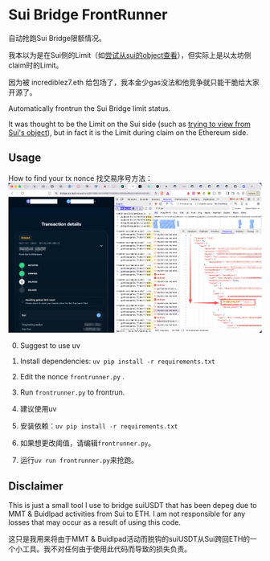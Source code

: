 # Sui Bridge FrontRunner

自动抢跑Sui Bridge限额情况。

我本以为是在Sui侧的Limit（如[尝试从sui的object查看](./sui.py)），但实际上是以太坊侧claim时的Limit。

因为被 incrediblez7.eth 给包场了，我本金少gas没法和他竞争就只能干脆给大家开源了。

Automatically frontrun the Sui Bridge limit status.

It was thought to be the Limit on the Sui side (such as [trying to view from Sui's object](./sui.py)), but in fact it is the Limit during claim on the Ethereum side.

## Usage

How to find your tx nonce 
找交易序号方法：
![How to find your tx nonce](./HowToFindNonce.png)

0. Suggest to use uv
1. Install dependencies: `uv pip install -r requirements.txt`
2. Edit the nonce `frontrunner.py` .
3. Run `frontrunner.py` to frontrun.

0. 建议使用uv
1. 安装依赖：`uv pip install -r requirements.txt`
2. 如果想更改阈值，请编辑`frontrunner.py`。
3. 运行`uv run frontrunner.py`来抢跑。

## Disclaimer

This is just a small tool I use to bridge suiUSDT that has been depeg due to MMT & Buidlpad activities from Sui to ETH. I am not responsible for any losses that may occur as a result of using this code.

这只是我用来将由于MMT & Buidlpad活动而脱钩的suiUSDT从Sui跨回ETH的一个小工具。我不对任何由于使用此代码而导致的损失负责。
